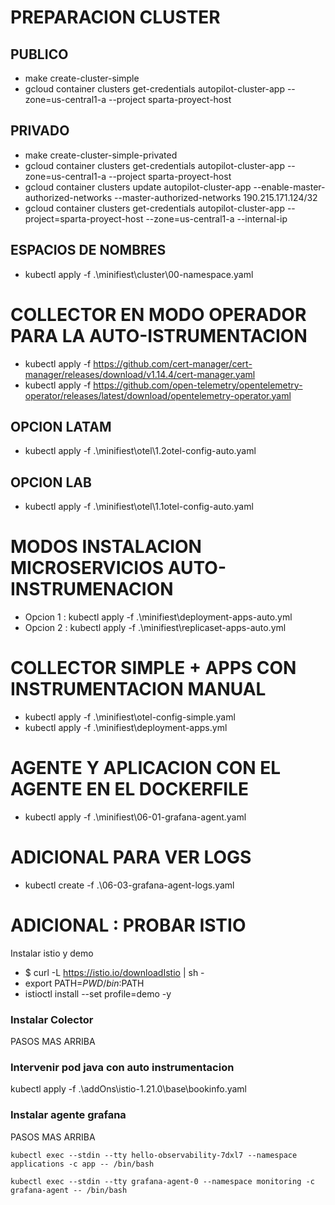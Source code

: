  

 # PREPARACION CLUSTER

 ## PUBLICO
  - make create-cluster-simple 
  -  gcloud container clusters get-credentials autopilot-cluster-app --zone=us-central1-a --project sparta-proyect-host 
 

 ## PRIVADO
  - make create-cluster-simple-privated  
  - gcloud container clusters get-credentials autopilot-cluster-app --zone=us-central1-a --project sparta-proyect-host 
  - gcloud container clusters update autopilot-cluster-app --enable-master-authorized-networks  --master-authorized-networks 190.215.171.124/32
  - gcloud container clusters get-credentials autopilot-cluster-app --project=sparta-proyect-host --zone=us-central1-a   --internal-ip


## ESPACIOS  DE NOMBRES
 - kubectl apply -f .\minifiest\cluster\00-namespace.yaml


# COLLECTOR EN MODO OPERADOR PARA LA AUTO-ISTRUMENTACION
 - kubectl apply  -f https://github.com/cert-manager/cert-manager/releases/download/v1.14.4/cert-manager.yaml
 - kubectl apply -f https://github.com/open-telemetry/opentelemetry-operator/releases/latest/download/opentelemetry-operator.yaml

##  OPCION LATAM
  - kubectl apply -f .\minifiest\otel\1.2otel-config-auto.yaml

##  OPCION LAB
  - kubectl apply -f .\minifiest\otel\1.1otel-config-auto.yaml


# MODOS INSTALACION MICROSERVICIOS  AUTO-INSTRUMENACION 
  - Opcion 1 : kubectl apply -f .\minifiest\deployment-apps-auto.yml 
  - Opcion 2 : kubectl apply -f .\minifiest\replicaset-apps-auto.yml




# COLLECTOR SIMPLE + APPS CON INSTRUMENTACION MANUAL
 - kubectl apply -f .\minifiest\otel-config-simple.yaml
 - kubectl apply -f .\minifiest\deployment-apps.yml


# AGENTE Y APLICACION CON EL AGENTE EN EL DOCKERFILE
 - kubectl apply -f .\minifiest\06-01-grafana-agent.yaml


# ADICIONAL PARA VER LOGS
 - kubectl create -f .\06-03-grafana-agent-logs.yaml

 

# ADICIONAL : PROBAR ISTIO
 
Instalar istio y demo
  - $ curl -L https://istio.io/downloadIstio | sh -
  - export PATH=$PWD/bin:$PATH
  - istioctl install --set profile=demo -y

### Instalar Colector
 PASOS MAS ARRIBA

### Intervenir pod java con auto instrumentacion
kubectl apply -f .\addOns\istio-1.21.0\base\bookinfo.yaml


### Instalar agente grafana
 PASOS MAS ARRIBA




````
kubectl exec --stdin --tty hello-observability-7dxl7 --namespace applications -c app -- /bin/bash

kubectl exec --stdin --tty grafana-agent-0 --namespace monitoring -c grafana-agent -- /bin/bash

```` 